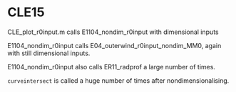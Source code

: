 # CLE15

CLE_plot_r0input.m calls 
E1104_nondim_r0input with dimensional inputs

E1104_nondim_r0input calls E04_outerwind_r0input_nondim_MM0, again with still dimensional inputs.

E1104_nondim_r0input also calls ER11_radprof a large number of times.

`curveintersect` is called a huge number of times after nondimensionalising.
